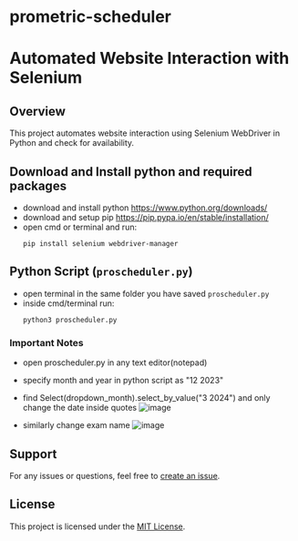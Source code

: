 # prometric-scheduler

# Automated Website Interaction with Selenium

## Overview

This project automates website interaction using Selenium WebDriver in Python and check for availability.

## Download and Install python and required packages
- download and install python https://www.python.org/downloads/
- download and setup pip https://pip.pypa.io/en/stable/installation/
- open cmd or terminal and run:
  ```
  pip install selenium webdriver-manager
  ```

## Python Script (`proscheduler.py`)
- open terminal in the same folder you have saved ``proscheduler.py``
- inside cmd/terminal run:
  ```
  python3 proscheduler.py
  ```

### Important Notes
- open proscheduler.py in any text editor(notepad)
- specify month and year in python script as "12 2023"
- find Select(dropdown_month).select_by_value("3 2024") and only change the date inside quotes
 ![image](https://github.com/nash268/prometric-scheduler/assets/130772656/1b186820-24fa-477e-8452-fc27bcfc35ee)

- similarly change exam name
 ![image](https://github.com/nash268/prometric-scheduler/assets/130772656/2edb384e-9009-42ee-b738-8789888248d3)



## Support

For any issues or questions, feel free to [create an issue](https://github.com/nash268/prometric-scheduler/issues).

## License

This project is licensed under the [MIT License](LICENSE).
